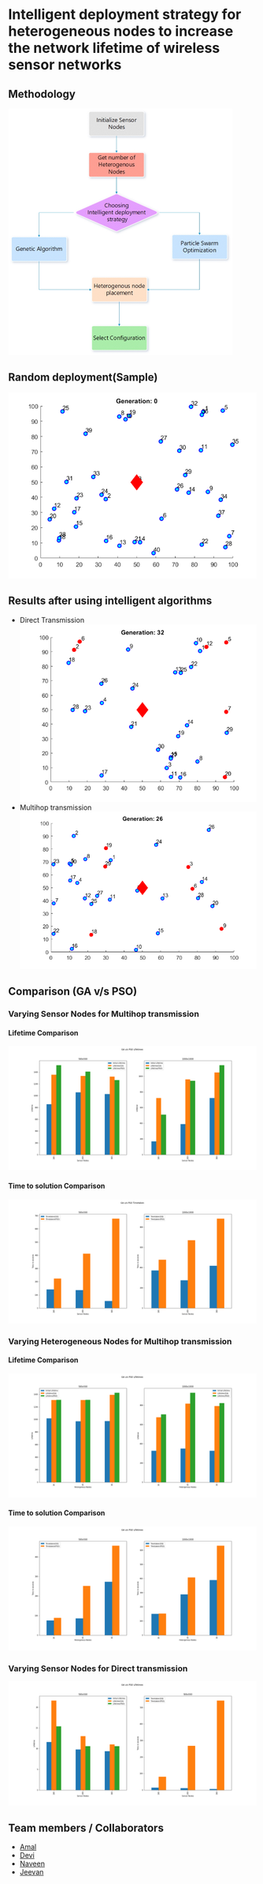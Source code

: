 # Intelligent deployment strategy for heterogeneous nodes to increase the network lifetime of wireless sensor networks

## Methodology
<img src="data/methodology.jpg" height=500></img>

## Random deployment(Sample)
![A random deployment sample](data/deploy.png)

## Results after using intelligent algorithms
- Direct Transmission
![Direct Transmission](data/sample_direct.png)
- Multihop transmission
![Multihop transmission](data/sample_multihop.png)

## Comparison (GA v/s PSO)

### Varying Sensor Nodes for Multihop transmission
#### Lifetime Comparison
![config1_lifetime](data/config1_lifetime.png)
####  Time to solution Comparison
![config1_timetaken](data/config1_timetaken.png)

### Varying Heterogeneous Nodes for Multihop transmission
#### Lifetime Comparison
![config1_lifetime](data/config2_lifetime.png)
####  Time to solution Comparison
![config1_timetaken](data/config2_timetaken.png)

### Varying Sensor Nodes for Direct transmission
![config1_lifetime](data/config3_timetaken.png)

## Team members / Collaborators
- [Amal](https://github.com/amalshaji)
- [Devi](https://github.com/Devi-DivyaSri)
- [Naveen](https://github.com/naveenb11)
- [Jeevan](https://github.com/G1Sai)